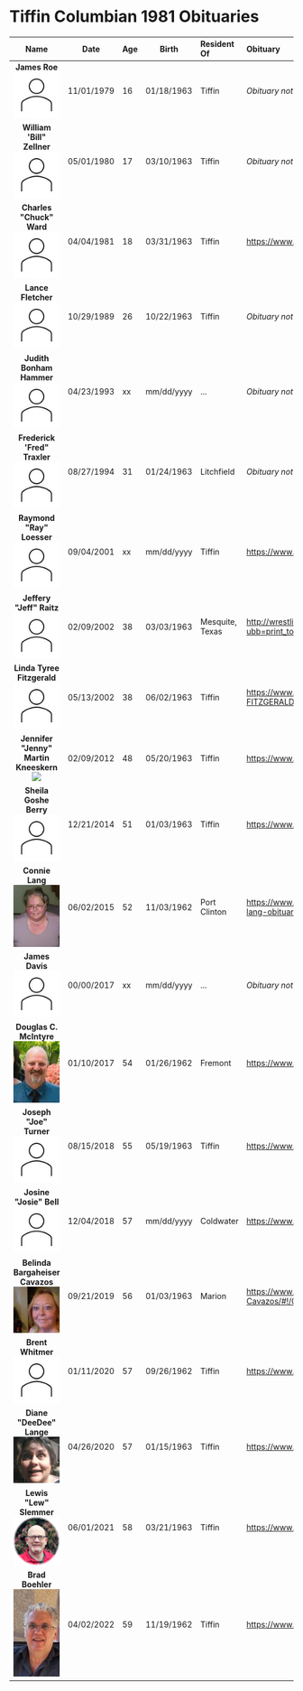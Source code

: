 
# Tiffin Columbian 1981 Obituaries

| Name                                                             | Date       | Age | Birth      | Resident Of       | Obituary | Other | 
| :--------------------------------------------------------------: | ---------- | --- | ---------- | :---------------- | :-------- | :-----: | 
| **James Roe**</br>![](jpgz/person.jpg)                           | 11/01/1979 | 16  | 01/18/1963 | Tiffin            | *Obituary not yet Identified* | [news](newz/James-Roe.md) | 
| **William 'Bill" Zellner**</br>![](jpgz/person.jpg)              | 05/01/1980 | 17  | 03/10/1963 | Tiffin            | *Obituary not yet Identified* | [news](newz/Bill-Zellner.md) | 
| **Charles "Chuck" Ward**</br>![](jpgz/person.jpg)                | 04/04/1981 | 18  | 03/31/1963 | Tiffin            | https://www.wikitree.com/wiki/Ward-3909 | [news](newz/Charles-Ward.md) | 
| **Lance Fletcher**</br>![](jpgz/person.jpg)                      | 10/29/1989 | 26  | 10/22/1963 | Tiffin            | *Obituary not yet Identified* | [news](newz/Lance-Fletcher.md) | 
| **Judith Bonham Hammer**</br>![](jpgz/person.jpg)                | 04/23/1993 | xx  | mm/dd/yyyy | ...               | *Obituary not yet Identified* | | 
| **Frederick 'Fred" Traxler**</br>![](jpgz/person.jpg)            | 08/27/1994 | 31  | 01/24/1963 | Litchfield        | *Obituary not yet Identified* | [news](newz/Fred-Traxler.md) | 
| **Raymond "Ray" Loesser**</br>![](jpgz/person.jpg)               | 09/04/2001 | xx  | mm/dd/yyyy | Tiffin            | https://www.traunerofuneralhome.com/obituary/DrRAYMOND-LOESSER | | 
| **Jeffery "Jeff" Raitz**</br>![](jpgz/person.jpg)                | 02/09/2002 | 38  | 03/03/1963 | Mesquite, Texas   | http://wrestlingclassics.com/cgi-bin/.ubbcgi/ultimatebb.cgi?ubb=print_topic;f=9;t=044680 | https://www.youtube.com/watch?v=z1x5MdhlgXE | 
| **Linda Tyree Fitzgerald**</br>![](jpgz/person.jpg)              | 05/13/2002 | 38  | 06/02/1963 | Tiffin            | https://www.traunerofuneralhome.com/obituary/LINDAGAILTyree-FITZGERALD | | 
| **Jennifer "Jenny" Martin Kneeskern**</br>![](jpgz/JenniferKneeskern-obit)   | 02/09/2012 | 48  | 05/20/1963 | Tiffin | https://www.traunerofuneralhome.com/obituary/JENNIFER-KNEESKERN | | 
| **Sheila Goshe Berry**</br>![](jpgz/person.jpg)                  | 12/21/2014 | 51  | 01/03/1963 | Tiffin            | https://www.gase.nl/Internettree/f12801.htm | | 
| **Connie Lang**</br>![](jpgz/ConnieLange-obit.jpg)               | 06/02/2015 | 52  | 11/03/1962 | Port Clinton      | https://www.legacy.com/us/obituaries/portclintonnewsherald/name/connie-lang-obituary?pid=175009344 | | 
| **James Davis**</br>![](jpgz/person.jpg)                         | 00/00/2017 | xx  | mm/dd/yyyy | ...               | *Obituary not yet Identified* | | 
| **Douglas C. McIntyre**</br>![](jpgz/DouglasMcIntyre-obit.jpg)   | 01/10/2017 | 54  | 01/26/1962 | Fremont           | https://www.wonderlyhorvathhanesfuneralhome.com/douglas-c-mcintyre/ | | 
| **Joseph "Joe" Turner**</br>![](jpgz/person.jpg)                 | 08/15/2018 | 55  | 05/19/1963 | Tiffin            | https://www.hgmackfuneralhome.com/obituary/Joseph-Turner | | 
| **Josine "Josie" Bell**</br>![](jpgz/person.jpg)                 | 12/04/2018 | 57  | mm/dd/yyyy | Coldwater         | https://www.hgmackfuneralhome.com/obituary/JosineJosie-Bell | | 
| **Belinda Bargaheiser Cavazos**</br>![](jpgz/BelindaCavazos-obit.webp)         | 09/21/2019 | 56  | 01/03/1963 | Marion | https://www.cremationservicesofohio.com/obituaries/Belinda-Cavazos/#!/Obituary | 
| **Brent Whitmer**</br>![](jpgz/person.jpg)                       | 01/11/2020 | 57  | 09/26/1962 | Tiffin            | https://www.shookfamilyfh.com/obituary/Brent-Whitmer | | 
| **Diane "DeeDee" Lange**</br>![](jpgz/DianeLange-obit.jpg)       | 04/26/2020 | 57  | 01/15/1963 | Tiffin            | https://www.shookfamilyfh.com/obituary/Diane-Lange | | 
| **Lewis "Lew" Slemmer**</br>![](jpgz/LewisSlemmer-obit.jpg)      | 06/01/2021 | 58  | 03/21/1963 | Tiffin            | https://www.traunerofuneralhome.com/obituary/Lewis-Slemmer | | 
| **Brad Boehler**</br>![](jpgz/BradBoehler-obit.jpg)              | 04/02/2022 | 59  | 11/19/1962 | Tiffin            | https://www.shookfamilyfh.com/obituary/Brad-Boehler | 
